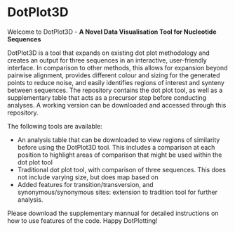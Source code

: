 # DotPlot3D

Welcome to DotPlot3D - **A Novel Data Visualisation Tool for Nucleotide Sequences**

DotPlot3D is a tool that expands on existing dot plot methodology and creates an output for three sequences in an interactive, user-friendly interface.  In comparison to other methods, this  allows for expansion beyond pairwise alignment, provides different colour and sizing for the generated points to reduce noise, and easily identifies regions of interest and synteny between sequences. The repository contains the dot plot tool, as well as a supplementary table that acts as a precursor step before conducting analyses. A working version can be downloaded and accessed through this repository.

The following tools are available:
- An analysis table that can be downloaded to view regions of similarity before using the DotPlot3D tool. This includes a comparison at each position to highlight areas of comparison that might be used within the dot plot tool
- Traditional dot plot tool, with comparison of three sequences. This does not include varying size, but does map based on 
- Added features for transition/transversion, and synonymous/synonymous sites: extension to tradition tool for further analysis.

Please download the supplementary mannual for detailed instructions on how to use features of the code. Happy DotPlotting!
